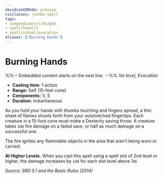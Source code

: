 ```yaml
---
obsidianUIMode: preview
cssclasses: json5e-spell
tags:
- compendium/src/5e/phb
- spell/level/1
- spell/school/evocation
aliases: ["Burning Hands"]
---
```

# Burning Hands
%%-- Embedded content starts on the next line. --%%
*1st-level, Evocation*  

- **Casting time:** 1 action
- **Range:** Self (15-feet cone)
- **Components:** V, S
- **Duration:** Instantaneous

As you hold your hands with thumbs touching and fingers spread, a thin sheet of flames shoots forth from your outstretched fingertips. Each creature in a 15-foot cone must make a Dexterity saving throw. A creature takes `3d6` fire damage on a failed save, or half as much damage on a successful one.

The fire ignites any flammable objects in the area that aren't being worn or carried.

**At Higher Levels.** When you cast this spell using a spell slot of 2nd level or higher, the damage increases by `1d6` for each slot level above 1st.

*Source: SRD 5.1 and the Basic Rules (2014)*